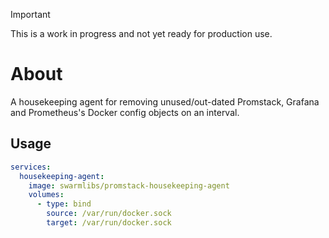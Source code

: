 > [!IMPORTANT]
> This is a work in progress and not yet ready for production use.

# About
A housekeeping agent for removing unused/out-dated Promstack, Grafana and Prometheus's Docker config objects on an interval.

## Usage

```yml
services:
  housekeeping-agent:
    image: swarmlibs/promstack-housekeeping-agent
    volumes:
      - type: bind
        source: /var/run/docker.sock
        target: /var/run/docker.sock
```
